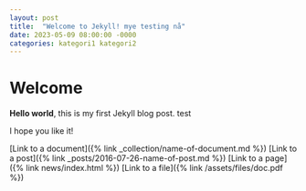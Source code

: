 ```yaml
---
layout: post
title:  "Welcome to Jekyll! mye testing nå"
date: 2023-05-09 08:00:00 -0000
categories: kategori1 kategori2
---
```


# Welcome

**Hello world**, this is my first Jekyll blog post. test

I hope you like it!

[Link to a document]({% link _collection/name-of-document.md %})
[Link to a post]({% link _posts/2016-07-26-name-of-post.md %})
[Link to a page]({% link news/index.html %})
[Link to a file]({% link /assets/files/doc.pdf %})
